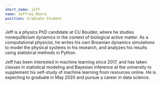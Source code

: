 ```yaml
---
short_name: jeff
name: Jeffrey Moore
position: Graduate Student
---
```


Jeff is a physics PhD candidate at CU Boulder, where he studies nonequilibrium dynamics in the context of biological active matter. As a computational physicist, he writes his own Brownian dynamics simulations to model the physical systems in his research, and analyzes his results using statistical methods in Python.

Jeff has been interested in machine learning since 2017, and has taken classes in statistical modeling and Bayesian inference at the university to supplement his self-study of machine learning from resources online. He is expecting to graduate in May 2020 and pursue a career in data science.
